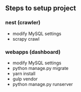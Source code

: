 ## Steps to setup project

### nest (crawler)

- modify MySQL settings
- scrapy crawl

### webapps (dashboard)

- modify MySQL settings
- python manage.py migrate
- yarn install
- gulp vendor
- python manage.py runserver

